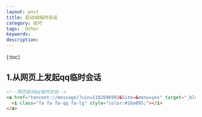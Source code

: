 ```yaml
---
layout: post
title: 启动QQ临时会话
category: 技巧	
tags:  Other
keywords: 
description: 
---
```

 
{:toc} 



## 1.从网页上发起qq临时会话

```html
<!--网页启动qq临时对话-->
<a href="tencent://message/?uin=1182696993&Site=&menu=yes" target="_blank">
  <i class="fa fa fa-qq fa-lg" style="color:#16a095;"></i>
</a>
```